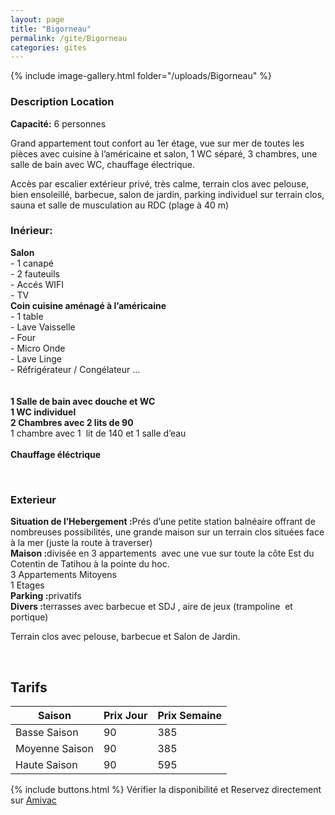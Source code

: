 ```yaml
---
layout: page
title: "Bigorneau"
permalink: /gite/Bigorneau
categories: gites
---
```


{% include image-gallery.html folder="/uploads/Bigorneau" %}

### Description Location

<strong>Capacité:</strong> 6 personnes

<p>Grand appartement tout confort au 1er &eacute;tage, vue sur mer de toutes les pi&egrave;ces avec cuisine &agrave; l&rsquo;am&eacute;ricaine et salon, 1 WC s&eacute;par&eacute;, 3 chambres, une salle de bain avec WC, chauffage &eacute;lectrique.</p>
 <p>Acc&egrave;s par escalier ext&eacute;rieur priv&eacute;, tr&egrave;s calme, terrain clos avec pelouse, bien ensoleill&eacute;, barbecue, salon de jardin, parking individuel sur terrain clos, sauna et salle de musculation au RDC (plage &agrave; 40 m)</p>

### Inérieur:

 <p><strong>Salon</strong><br />- 1 canap&eacute;<br />- 2 fauteuils<br />- Acc&eacute;s WIFI <br />- TV <br /><strong>Coin cuisine am&eacute;nag&eacute; &agrave; l&rsquo;am&eacute;ricaine</strong><br />- 1 table<br />- Lave Vaisselle<br />- Four<br />- Micro Onde<br />- Lave Linge<br />- R&eacute;frig&eacute;rateur / Cong&eacute;lateur &hellip;<br /><br /><strong><br /><strong>1 Salle de bain avec douche </strong>et WC<br /><strong>1 WC individuel</strong></strong>&nbsp;<br /><strong>2 Chambres avec 2 lits de 90 </strong><br />1 chambre avec 1 &nbsp;lit de 140&nbsp;et 1 salle d&rsquo;eau <br /><br /><strong>Chauffage &eacute;l&eacute;ctrique</strong></p>
 <p>&nbsp;</p>

### Exterieur

<p><strong>Situation de l&rsquo;Hebergement :</strong>Pr&eacute;s d&rsquo;une petite station baln&eacute;aire offrant de nombreuses possibilit&eacute;s, une grande maison sur un terrain clos situ&eacute;es face &agrave; la mer (juste la route &agrave; traverser)<br /><strong>Maison :</strong>divis&eacute;e en 3 appartements&nbsp; avec une vue sur toute la c&ocirc;te Est du Cotentin de Tatihou &agrave; la pointe du hoc. <br />3 Appartements Mitoyens<br />1 Etages<br /><strong>Parking :</strong>privatifs<br /><strong>Divers :</strong>terrasses avec barbecue et SDJ&nbsp;, aire de jeux (trampoline&nbsp; et portique)</p>

<p>Terrain clos avec pelouse, barbecue et Salon de Jardin.</p>
 <p><strong>&nbsp;</strong></p>

## Tarifs

| Saison         | Prix Jour | Prix Semaine |
| -------------- | --------- | ------------ |
| Basse Saison   | 90        | 385          |
| Moyenne Saison | 90        | 385          |
| Haute Saison   | 90        | 595          |



{% include buttons.html %}
Vérifier la disponibilité et Reservez directement sur 
[Amivac](https://www.amivac.com/rental/eb1ac86605478a2c?hl=fr_FR)
